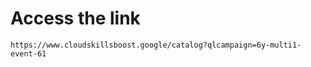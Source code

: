 # Access the link
```
https://www.cloudskillsboost.google/catalog?qlcampaign=6y-multi1-event-61
```
